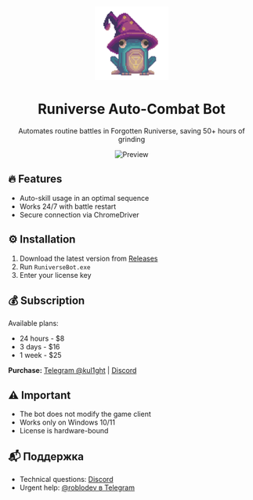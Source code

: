 <div align="center">
  <img src="assets/logo.png" width="150">
  <h1>Runiverse Auto-Combat Bot</h1>
  <p>Automates routine battles in Forgotten Runiverse, saving 50+ hours of grinding</p>
  
  ![Preview](assets/preview.gif)
</div>

## 🔥 Features
- Auto-skill usage in an optimal sequence
- Works 24/7 with battle restart
- Secure connection via ChromeDriver

## ⚙️ Installation
1. Download the latest version from [Releases](https://github.com/Roblodevv/Forgotten_Runiverse_Bot)
2. Run `RuniverseBot.exe`
3. Enter your license key

## 💰 Subscription
Available plans:
- 24 hours - $8
- 3 days - $16
- 1 week - $25

**Purchase:** [Telegram @kul1ght](https://t.me/roblodev) | [Discord](https://discord.gg/Tj6fvJTm)

## ⚠️ Important
- The bot does not modify the game client
- Works only on Windows 10/11
- License is hardware-bound

## 📬 Поддержка
- Technical questions: [Discord](https://discord.gg/Tj6fvJTm)
- Urgent help: [@roblodev в Telegram](https://t.me/roblodev)
